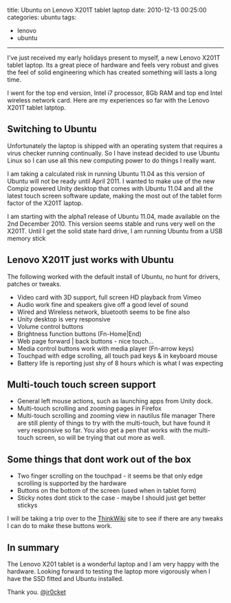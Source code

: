title: Ubuntu on Lenovo X201T tablet laptop
date: 2010-12-13 00:25:00
categories: ubuntu
tags: 
- lenovo
- ubuntu
---

I've just received my early holidays present to myself, a new Lenovo X201T tablet laptop.  Its a great piece of hardware and feels very robust and gives the feel of solid engineering which has created something will lasts a long time.

I went for the top end version, Intel i7 processor, 8Gb RAM and top end Intel wireless network card.  Here are my experiences so far with the Lenovo X201T tablet latptop.

<!-- more -->

## Switching to Ubuntu

Unfortunately the laptop is shipped with an operating system that requires a virus checker running continually.  So I have instead decided to use Ubuntu Linux so I can use all this new computing power to do things I really want.

I am taking a calculated risk in running Ubuntu 11.04 as this version of Ubuntu will not be ready until April 2011.  I wanted to make use of the new Compiz powered Unity desktop that comes with Ubuntu 11.04 and all the latest touch screen software update, making the most out of the tablet form factor of the X201T laptop.

I am starting with the alpha1 release of Ubuntu 11.04, made available on the 2nd December 2010.  This version seems stable and runs very well on the X201T.  Until I get the solid state hard drive, I am running Ubuntu from a USB memory stick

## Lenovo X201T just works with Ubuntu

The following worked with the default install of Ubuntu, no hunt for drivers, patches or tweaks.

*   Video card with 3D support, full screen HD playback from Vimeo
*   Audio work fine and speakers give off a good level of sound
*   Wired and Wireless network, bluetooth seems to be fine also
*   Unity desktop is very responsive
*   Volume control buttons
*   Brightness function buttons (Fn-Home|End)
*   Web page forward | back buttons - nice touch...
*   Media control buttons work with media player (Fn-arrow keys)
*   Touchpad with edge scrolling, all touch pad keys &amp; in keyboard mouse 
*   Battery life is reporting just shy of 8 hours which is what I was expecting

## Multi-touch touch screen support

*   General left mouse actions, such as launching apps from Unity dock.
*   Multi-touch scrolling and zooming pages in Firefox
*   Multi-touch scrolling and zooming view in nautilus file manager There are still plenty of things to try with the multi-touch, but have found it very responsive so far.  You also get a pen that works with the multi-touch screen, so will be trying that out more as well. 

## Some things that dont work out of the box

*   Two finger scrolling on the touchpad - it seems be that only edge scrolling is supported by the hardware
*   Buttons on the bottom of the screen (used when in tablet form)
*   Sticky notes dont stick to the case - maybe I should just get better stickys

I will be taking a trip over to the [ThinkWiki](http://www.thinkwiki.org/wiki/ThinkWiki) site to see if there are any tweaks I can do to make these buttons work.

## In summary
The Lenovo X201 tablet is a wonderful laptop and I am very happy with the hardware.  Looking forward to testing the laptop more vigorously when I have the SSD fitted and Ubuntu installed.

Thank you.
[@jr0cket](https://twitter.com/jr0cket)
